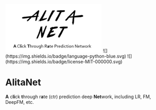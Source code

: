 <img src="resource/logo3.png" alt="Sample"  width="300" height="150">  
![](https://img.shields.io/badge/language-python-blue.svg)
![](https://img.shields.io/badge/license-MIT-000000.svg)  


# AlitaNet
**A** c**li**ck **t**hrough r**a**te (ctr) prediction deep **Net**work, including LR, FM, DeepFM, etc.   
